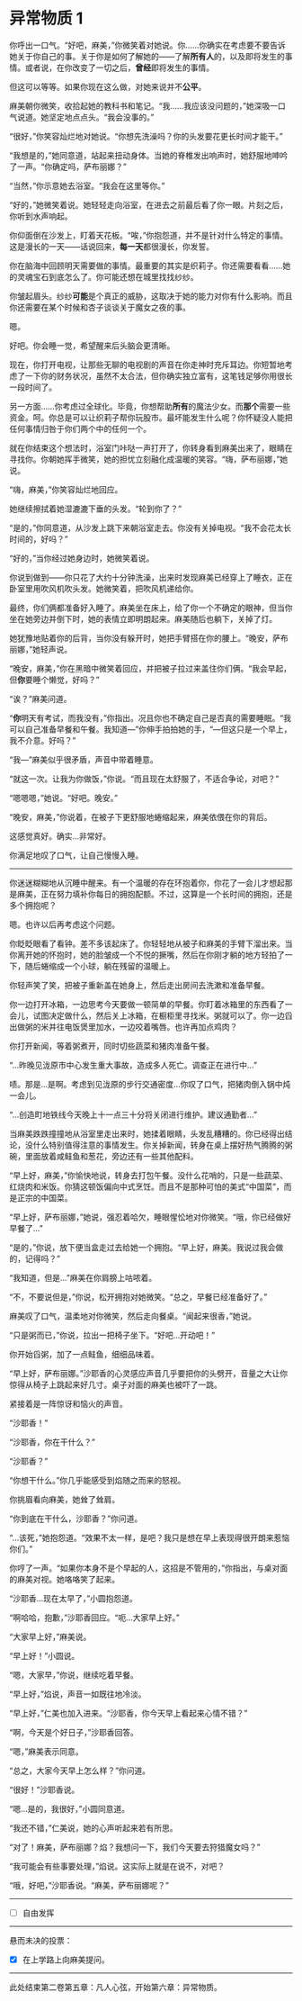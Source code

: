 # 异常物质 1

你呼出一口气。“好吧，麻美，”你微笑着对她说。你……你确实在考虑要不要告诉她关于你自己的事。关于你是如何了解她的——了解**所有人**的，以及即将发生的事情。或者说，在你改变了一切之后，**曾经**即将发生的事情。

但这可以等等。如果你现在这么做，对她来说并不**公平**。

麻美朝你微笑，收拾起她的教科书和笔记。“我……我应该没问题的，”她深吸一口气说道。她坚定地点点头。“我会没事的。”

“很好，”你笑容灿烂地对她说。“你想先洗澡吗？你的头发要花更长时间才能干。”

“我想是的，”她同意道，站起来扭动身体。当她的脊椎发出响声时，她舒服地呻吟了一声。“你确定吗，萨布丽娜？”

“当然，”你示意她去浴室。“我会在这里等你。”

“好的，”她微笑着说。她轻轻走向浴室，在进去之前最后看了你一眼。片刻之后，你听到水声响起。

你仰面倒在沙发上，盯着天花板。“唉，”你抱怨道，并不是针对什么特定的事情。这是漫长的一天——话说回来，**每一天**都很漫长，你发誓。

你在脑海中回顾明天需要做的事情。最重要的其实是织莉子。你还需要看看……她的灵魂宝石到底怎么了。你可能还想在城里找找纱纱。

你皱起眉头。纱纱**可能**是个真正的威胁，这取决于她的能力对你有什么影响。而且你还需要在某个时候和杏子谈谈关于魔女之夜的事。

嗯。

好吧。你会睡一觉，希望醒来后头脑会更清晰。

现在，你打开电视，让那些无聊的电视剧的声音在你走神时充斥耳边。你短暂地考虑了一下你的财务状况，虽然不太合法，但你确实独立富有，这笔钱足够你用很长一段时间了。

另一方面……你考虑过全球化。毕竟，你想帮助**所有**的魔法少女。而**那个**需要一些资金。呵。你总是可以让织莉子帮你玩股市。最坏能发生什么呢？你怀疑没人能把任何事情归咎于你们两个中的任何一个。

就在你结束这个想法时，浴室门咔哒一声打开了，你转身看到麻美出来了，眼睛在寻找你。你朝她挥手微笑，她的担忧立刻融化成温暖的笑容。“嗨，萨布丽娜，”她说。

“嗨，麻美，”你笑容灿烂地回应。

她继续擦拭着她湿漉漉下垂的头发。“轮到你了？”

“是的，”你同意道，从沙发上跳下来朝浴室走去。你没有关掉电视。“我不会花太长时间的，好吗？”

“好的，”当你经过她身边时，她微笑着说。

你说到做到——你只花了大约十分钟洗澡，出来时发现麻美已经穿上了睡衣，正在卧室里用吹风机吹头发。她微笑着，把吹风机递给你。

最终，你们俩都准备好入睡了。麻美坐在床上，给了你一个不确定的眼神，但当你坐在她旁边并倒下时，她的表情立即明朗起来。麻美随后也躺下，关掉了灯。

她犹豫地贴着你的后背，当你没有躲开时，她把手臂搭在你的腰上。“晚安，萨布丽娜，”她轻声说。

“晚安，麻美，”你在黑暗中微笑着回应，并把被子拉过来盖住你们俩。“我会早起，但**你**要睡个懒觉，好吗？”

“诶？”麻美问道。

“**你**明天有考试，而我没有，”你指出。况且你也不确定自己是否真的需要睡眠。“我可以自己准备早餐和午餐。我知道—”你伸手拍拍她的手，“—但这只是一个早上，我不介意。好吗？”

“我—”麻美似乎很矛盾，声音中带着睡意。

“就这一次。让我为你做饭，”你说。“而且现在太舒服了，不适合争论，对吧？”

“嗯嗯嗯，”她说。“好吧。晚安。”

“晚安，麻美，”你说着，在被子下更舒服地蜷缩起来，麻美依偎在你的背后。

这感觉真好。确实...非常好。

你满足地叹了口气，让自己慢慢入睡。

---

你迷迷糊糊地从沉睡中醒来。有一个温暖的存在环抱着你，你花了一会儿才想起那是麻美，正在努力填补你每日的拥抱配额。不过，这算是一个长时间的拥抱，还是多个拥抱呢？

嗯。也许以后再考虑这个问题。

你眨眨眼看了看钟。差不多该起床了。你轻轻地从被子和麻美的手臂下溜出来。当你离开她的怀抱时，她的脸皱成一个不悦的撅嘴，然后在你刚才躺的地方轻拍了一下，随后蜷缩成一个小球，躺在残留的温暖上。

你轻声笑了笑，把被子重新盖在她身上，然后走出房间去洗漱和准备早餐。

你一边打开冰箱，一边思考今天要做一顿简单的早餐。你盯着冰箱里的东西看了一会儿，试图决定做什么，然后关上冰箱，在橱柜里寻找米。粥就可以了。你一边舀出做粥的米并往电饭煲里加水，一边咬着嘴唇。也许再加点鸡肉？

你打开新闻，等着粥煮开，同时切些蔬菜和猪肉准备午餐。

“...昨晚见泷原市中心发生重大事故，造成多人死亡。调查正在进行中...”

啧。那是...是啊。考虑到见泷原的步行交通密度...你叹了口气，把猪肉倒入锅中炖一会儿。

“...创造町地铁线今天晚上十一点三十分将关闭进行维护。建议通勤者...”

当麻美跌跌撞撞地从浴室里走出来时，她揉着眼睛，头发乱糟糟的。你已经得出结论，没什么特别值得注意的事情发生。你关掉新闻，转身在桌上摆好热气腾腾的粥碗，里面放着咸鲑鱼和葱花，旁边还有一些其他配料。

“早上好，麻美，”你愉快地说，转身去打包午餐。没什么花哨的，只是一些蔬菜、红烧肉和米饭。你猜这顿饭偏向中式烹饪。而且不是那种可怕的美式“中国菜”，而是正宗的中国菜。

“早上好，萨布丽娜，”她说，强忍着哈欠，睡眼惺忪地对你微笑。“哦，你已经做好早餐了...”

“是的，”你说，放下便当盒走过去给她一个拥抱。“早上好，麻美。我说过我会做的，记得吗？”

“我知道，但是...”麻美在你肩膀上咕哝着。

“不，不要说但是，”你说，松开拥抱对她微笑。“总之，早餐已经准备好了。”

麻美叹了口气，温柔地对你微笑，然后走向餐桌。“闻起来很香，”她说。

“只是粥而已，”你说，拉出一把椅子坐下。“好吧...开动吧！”

你开始舀粥，加了一点鲑鱼，细细品味着。

“早上好，萨布丽娜。”沙耶香的心灵感应声音几乎要把你的头劈开，音量之大让你惊得从椅子上跳起来好几寸。桌子对面的麻美也被吓了一跳。

紧接着是一阵惊讶和恼火的声音。

“沙耶香！”

“沙耶香，你在干什么？”

“沙耶香？”

“你想干什么。”你几乎能感受到焰随之而来的怒视。

你挑眉看向麻美，她耸了耸肩。

“你到底在干什么，沙耶香？”你问道。

“...该死，”她抱怨道。“效果不太一样，是吧？我只是想在早上表现得很开朗来惹恼你们。”

你哼了一声。“如果你本身不是个早起的人，这招是不管用的，”你指出，与桌对面的麻美对视。她咯咯笑了起来。

“沙耶香...现在太早了，”小圆抱怨道。

“啊哈哈，抱歉，”沙耶香回应。“呃...大家早上好。”

“大家早上好，”麻美说。

“早上好！”小圆说。

“嗯，大家早，”你说，继续吃着早餐。

“早上好，”焰说，声音一如既往地冷淡。

“早上好，”仁美也加入进来。“沙耶香，你今天早上看起来心情不错？”

“啊，今天是个好日子，”沙耶香回答。

“嗯，”麻美表示同意。

“总之，大家今天早上怎么样？”你问道。

“很好！”沙耶香说。

“嗯...是的，我很好，”小圆同意道。

“我还不错，”仁美说，她的心声听起来若有所思。

“对了！麻美，萨布丽娜？焰？我想问一下，我们今天要去狩猎魔女吗？”

“我可能会有些事要处理，”焰说。这实际上就是在说不，对吧？

“哦，好吧，”沙耶香说。“麻美，萨布丽娜呢？”

---

- [ ] 自由发挥

---

悬而未决的投票：

- [x] 在上学路上向麻美提问。

---

此处结束第二卷第五章：凡人心弦，开始第六章：异常物质。
